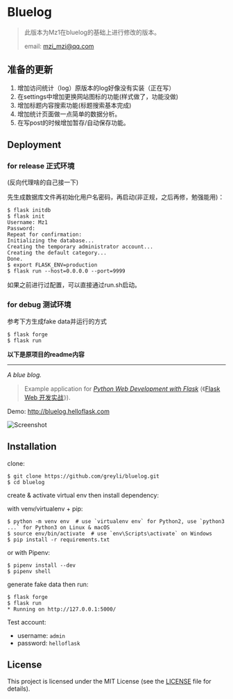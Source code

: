 # Bluelog

> 此版本为Mz1在bluelog的基础上进行修改的版本。
>
> email: mzi_mzi@qq.com

## 准备的更新

1. 增加访问统计（log）原版本的log好像没有实装（正在写）
2. 在settings中增加更换网站图标的功能(样式做了，功能没做)
3. 增加标题内容搜索功能(标题搜索基本完成)
4. 增加统计页面做一点简单的数据分析。
5. 在写post的时候增加暂存/自动保存功能。



## Deployment

### for release 正式环境

(反向代理啥的自己接一下)

先生成数据库文件再初始化用户名密码，再启动(非正规，之后再修，勉强能用)：

```
$ flask initdb
$ flask init
Username: Mz1
Password:
Repeat for confirmation:
Initializing the database...
Creating the temporary administrator account...
Creating the default category...
Done.
$ export FLASK_ENV=production
$ flask run --host=0.0.0.0 --port=9999
```

如果之前进行过配置，可以直接通过run.sh启动。



### for debug 测试环境

参考下方生成fake data并运行的方式

```
$ flask forge
$ flask run
```







**以下是原项目的readme内容**

<hr />

*A blue blog.*

> Example application for *[Python Web Development with Flask](https://helloflask.com/en/book/1)* (《[Flask Web 开发实战](https://helloflask.com/book/1)》).

Demo: http://bluelog.helloflask.com

![Screenshot](https://helloflask.com/screenshots/bluelog.png)

## Installation

clone:
```
$ git clone https://github.com/greyli/bluelog.git
$ cd bluelog
```
create & activate virtual env then install dependency:

with venv/virtualenv + pip:
```
$ python -m venv env  # use `virtualenv env` for Python2, use `python3 ...` for Python3 on Linux & macOS
$ source env/bin/activate  # use `env\Scripts\activate` on Windows
$ pip install -r requirements.txt
```
or with Pipenv:
```
$ pipenv install --dev
$ pipenv shell
```
generate fake data then run:
```
$ flask forge
$ flask run
* Running on http://127.0.0.1:5000/
```

Test account:

* username: `admin`
* password: `helloflask`

## License

This project is licensed under the MIT License (see the
[LICENSE](LICENSE) file for details).